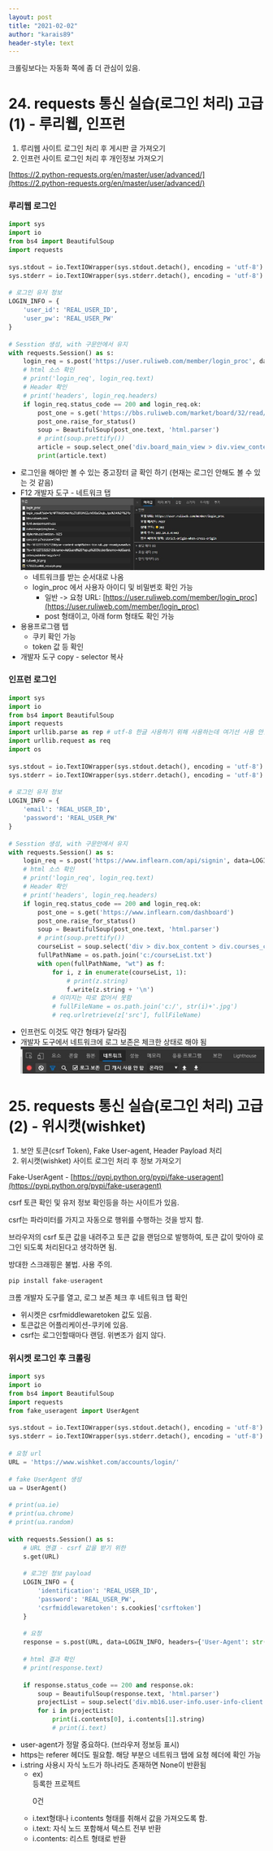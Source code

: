 ```yaml
---
layout: post
title: "2021-02-02"
author: "karais89"
header-style: text
---
```


크롤링보다는 자동화 쪽에 좀 더 관심이 있음.

# 24. requests 통신 실습(로그인 처리) 고급(1) - 루리웹, 인프런

1. 루리웹 사이트 로그인 처리 후 게시판 글 가져오기
2. 인프런 사이트 로그인 처리 후 개인정보 가져오기

[https://2.python-requests.org/en/master/user/advanced/](https://2.python-requests.org/en/master/user/advanced/)

### 루리웹 로그인

```python
import sys
import io
from bs4 import BeautifulSoup
import requests

sys.stdout = io.TextIOWrapper(sys.stdout.detach(), encoding = 'utf-8')
sys.stderr = io.TextIOWrapper(sys.stderr.detach(), encoding = 'utf-8')

# 로그인 유저 정보
LOGIN_INFO = {
    'user_id': 'REAL_USER_ID',
    'user_pw': 'REAL_USER_PW'
}

# Sesstion 생성, with 구문안에서 유지
with requests.Session() as s:
    login_req = s.post('https://user.ruliweb.com/member/login_proc', data=LOGIN_INFO)
    # html 소스 확인
    # print('login_req', login_req.text)
    # Header 확인
    # print('headers', login_req.headers)
    if login_req.status_code == 200 and login_req.ok:
        post_one = s.get('https://bbs.ruliweb.com/market/board/32/read/4780617?')
        post_one.raise_for_status()
        soup = BeautifulSoup(post_one.text, 'html.parser')
        # print(soup.prettify())
        article = soup.select_one('div.board_main_view > div.view_content.autolink')
        print(article.text)
```

- 로그인을 해야만 볼 수 있는 중고장터 글 확인 하기 (현재는 로그인 안해도 볼 수 있는 것 같음)
- F12 개발자 도구 - 네트워크 탭
  ![네트워크 탭](/img/in-post/til/2021-02-02-2.jpg)
    - 네트워크를 받는 순서대로 나옴
    - login_proc 에서 사용자 아이디 및 비밀번호 확인 가능
        - 일반 -> 요청 URL: [https://user.ruliweb.com/member/login_proc](https://user.ruliweb.com/member/login_proc)
        - post 형태이고, 아래 form 형태도 확인 가능
- 용용프로그램 탭
    - 쿠키 확인 가능
    - token 값 등 확인
- 개발자 도구 copy - selector 복사


### 인프런 로그인

```python
import sys
import io
from bs4 import BeautifulSoup
import requests
import urllib.parse as rep # utf-8 한글 사용하기 위해 사용하는데 여기선 사용 안함
import urllib.request as req
import os

sys.stdout = io.TextIOWrapper(sys.stdout.detach(), encoding = 'utf-8')
sys.stderr = io.TextIOWrapper(sys.stderr.detach(), encoding = 'utf-8')

# 로그인 유저 정보
LOGIN_INFO = {
    'email': 'REAL_USER_ID',
    'password': 'REAL_USER_PW'
}

# Sesstion 생성, with 구문안에서 유지
with requests.Session() as s:
    login_req = s.post('https://www.inflearn.com/api/signin', data=LOGIN_INFO)
    # html 소스 확인
    # print('login_req', login_req.text)
    # Header 확인
    # print('headers', login_req.headers)
    if login_req.status_code == 200 and login_req.ok:
        post_one = s.get('https://www.inflearn.com/dashboard')
        post_one.raise_for_status()
        soup = BeautifulSoup(post_one.text, 'html.parser')
        # print(soup.prettify())
        courseList = soup.select('div > div.box_content > div.courses_container > a > div.course_title')
        fullPathName = os.path.join('c:/courseList.txt')
        with open(fullPathName, "wt") as f:
            for i, z in enumerate(courseList, 1):
                # print(z.string)
                f.write(z.string + '\n')
            # 이미지는 따로 없어서 못함
            # fullFileName = os.path.join('c:/', str(i)+'.jpg')
            # req.urlretrieve(z['src'], fullFileName)
```

- 인프런도 이것도 약간 형태가 달라짐
- 개발자 도구에서 네트워크에 로그 보존은 체크한 상태로 해야 됨
    ![로그 보존](/img/in-post/til/2021-02-02-1.jpg)

# 25. requests 통신 실습(로그인 처리) 고급(2) - 위시캣(wishket)

1. 보안 토큰(csrf Token), Fake User-agent, Header Payload 처리
2. 위시캣(wishket) 사이트 로그인 처리 후 정보 가져오기

Fake-UserAgent - [https://pypi.python.org/pypi/fake-useragent](https://pypi.python.org/pypi/fake-useragent)

csrf 토큰 확인 및 유저 정보 확인등을 하는 사이트가 있음.

csrf는 파라미터를 가지고 자동으로 행위를 수행하는 것을 방지 함.

브라우저의 csrf 토큰 값을 내려주고 토큰 값을 랜덤으로 발행하여, 토큰 값이 맞아야 로그인 되도록 처리된다고 생각하면 됨.

방대한 스크래핑은 불법. 사용 주의.

```python
pip install fake-useragent
```

크롬 개발자 도구를 열고, 로그 보존 체크 후 네트워크 탭 확인

- 위시켓은 csrfmiddlewaretoken 값도 있음.
- 토큰값은 어플리케이션-쿠키에 있음.
- csrf는 로그인할때마다 랜덤. 위변조가 쉽지 않다.

### 위시켓 로그인 후 크롤링

```python
import sys
import io
from bs4 import BeautifulSoup
import requests
from fake_useragent import UserAgent

sys.stdout = io.TextIOWrapper(sys.stdout.detach(), encoding = 'utf-8')
sys.stderr = io.TextIOWrapper(sys.stderr.detach(), encoding = 'utf-8')

# 요청 url
URL = 'https://www.wishket.com/accounts/login/'

# fake UserAgent 생성
ua = UserAgent()

# print(ua.ie)
# print(ua.chrome)
# print(ua.random)

with requests.Session() as s:
    # URL 연결 - csrf 값을 받기 위한
    s.get(URL)

    # 로그인 정보 payload
    LOGIN_INFO = {
        'identification': 'REAL_USER_ID',
        'password': 'REAL_USER_PW',
        'csrfmiddlewaretoken': s.cookies['csrftoken']
    }

    # 요청
    response = s.post(URL, data=LOGIN_INFO, headers={'User-Agent': str(ua.chrome), 'Referer': 'https://www.wishket.com/accounts/login/'})

    # html 결과 확인
    # print(response.text)

    if response.status_code == 200 and response.ok:
        soup = BeautifulSoup(response.text, 'html.parser')
        projectList = soup.select('div.mb16.user-info.user-info-client > div.user-project > div')
        for i in projectList:
            print(i.contents[0], i.contents[1].string)
            # print(i.text)
```

- user-agent가 정말 중요하다. (브라우저 정보등 표시)
- https는 referer 헤더도 필요함. 해당 부분으 네트워크 탭에 요청 헤더에 확인 가능
- i.string 사용시 자식 노드가 하나라도 존재하면 None이 반환됨
    - ex) <div class="body-3 mb10 header">등록한 프로젝트<p class="body-3-medium">0건</p></div>
    - i.text형태나 i.contents 형태를 취해서 값을 가져오도록 함.
    - i.text: 자식 노드 포함해서 텍스트 전부 반환
    - i.contents: 리스트 형태로 반환